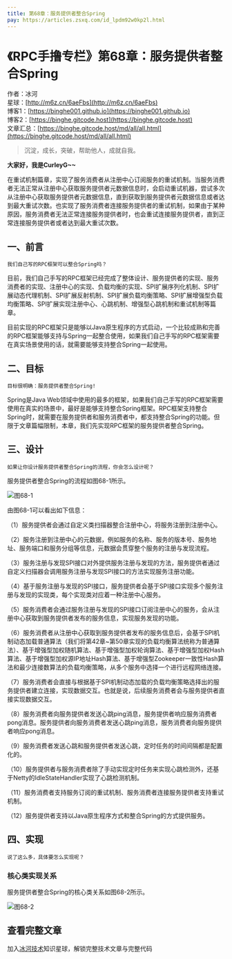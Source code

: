 ```yaml
---
title: 第68章：服务提供者整合Spring
pay: https://articles.zsxq.com/id_lpdm92w0kp2l.html
---
```


# 《RPC手撸专栏》第68章：服务提供者整合Spring

作者：冰河
<br/>星球：[http://m6z.cn/6aeFbs](http://m6z.cn/6aeFbs)
<br/>博客1：[https://binghe001.github.io](https://binghe001.github.io)
<br/>博客2：[https://binghe.gitcode.host](https://binghe.gitcode.host)
<br/>文章汇总：[https://binghe.gitcode.host/md/all/all.html](https://binghe.gitcode.host/md/all/all.html)

> 沉淀，成长，突破，帮助他人，成就自我。

**大家好，我是CurleyG~~**

在重试机制篇章，实现了服务消费者从注册中心订阅服务的重试机制。当服务消费者无法正常从注册中心获取服务提供者元数据信息时，会启动重试机器，尝试多次从注册中心获取服务提供者元数据信息，直到获取到服务提供者元数据信息或者达到最大重试次数。也实现了服务消费者连接服务提供者的重试机制，如果由于某种原因，服务消费者无法正常连接服务提供者时，也会重试连接服务提供者，直到正常连接服务提供者或者达到最大重试次数。

## 一、前言

`我们自己写的RPC框架可以整合Spring吗？`

目前，我们自己手写的RPC框架已经完成了整体设计、服务提供者的实现、服务消费者的实现、注册中心的实现、负载均衡的实现、SPI扩展序列化机制、SPI扩展动态代理机制、SPI扩展反射机制、SPI扩展负载均衡策略、SPI扩展增强型负载均衡策略、SPI扩展实现注册中心、心跳机制、增强型心跳机制和重试机制等篇章。

目前实现的RPC框架只是能够以Java原生程序的方式启动，一个比较成熟和完善的RPC框架能够支持与Spring一起整合使用，如果我们自己手写的RPC框架需要在真实场景使用的话，就需要能够支持整合Spring一起使用。

## 二、目标

`目标很明确：服务提供者整合Spring!`

Spring是Java Web领域中使用的最多的框架，如果我们自己手写的RPC框架需要使用在真实的场景中，最好是能够支持整合Spring框架。RPC框架支持整合Spring时，就需要在服务提供者和服务消费者中，都支持整合Spring的功能。但限于文章篇幅限制，本章，我们先实现RPC框架的服务提供者整合Spring。

## 三、设计

`如果让你设计服务提供者整合Spring的流程，你会怎么设计呢？`

服务提供者整合Spring的流程如图68-1所示。

![图68-1](https://binghe.gitcode.host/assets/images/middleware/rpc/rpc-2022-12-26-001.png)

由图68-1可以看出如下信息：

（1）服务提供者会通过自定义类扫描器整合注册中心，将服务注册到注册中心。

（2）服务注册到注册中心的元数据，例如服务的名称、服务的版本号、服务地址、服务端口和服务分组等信息，元数据会贯穿整个服务的注册与发现流程。

（3）服务注册与发现SPI接口对外提供服务注册与发现的方法，服务提供者通过自定义扫描器会调用服务注册与发现SPI接口的方法实现服务注册功能。

（4）基于服务注册与发现的SPI接口，服务提供者会基于SPI接口实现多个服务注册与发现的实现类，每个实现类对应着一种注册中心服务。

（5）服务消费者会通过服务注册与发现的SPI接口订阅注册中心的服务，会从注册中心获取到服务提供者发布的服务信息，实现服务发现的功能。

（6）服务消费者从注册中心获取到服务提供者发布的服务信息后，会基于SPI机制动态加载普通算法（我们将第42章~第50章实现的负载均衡算法统称为普通算法）、基于增强型加权随机算法、基于增强型加权轮询算法、基于增强型加权Hash算法、基于增强型加权源IP地址Hash算法、基于增强型Zookeeper一致性Hash算法和最少连接数算法的负载均衡策略，从多个服务中选择一个进行远程网络连接。

（7）服务消费者会直接与根据基于SPI机制动态加载的负载均衡策略选择出的服务提供者建立连接，实现数据交互。也就是说，后续服务消费者会与服务提供者直接实现数据交互。

（8）服务消费者向服务提供者发送心跳ping消息，服务提供者响应服务消费者pong消息。服务提供者向服务消费者发送心跳ping消息，服务消费者向服务提供者响应pong消息。

（9）服务消费者发送心跳和服务提供者发送心跳，定时任务的时间间隔都是配置化的。

（10）服务提供者与服务消费者除了手动实现定时任务来实现心跳检测外，还基于Netty的IdleStateHandler实现了心跳检测机制。

（11）服务消费者支持服务订阅的重试机制、服务消费者连接服务提供者支持重试机制。

（12）服务提供者支持以Java原生程序方式和整合Spring的方式提供服务。

## 四、实现

`说了这么多，具体要怎么实现呢？`

### 核心类实现关系

服务提供者整合Spring的核心类关系如图68-2所示。

![图68-2](https://binghe.gitcode.host/assets/images/middleware/rpc/rpc-2022-12-26-002.png)

## 查看完整文章

加入[冰河技术](http://m6z.cn/6aeFbs)知识星球，解锁完整技术文章与完整代码
